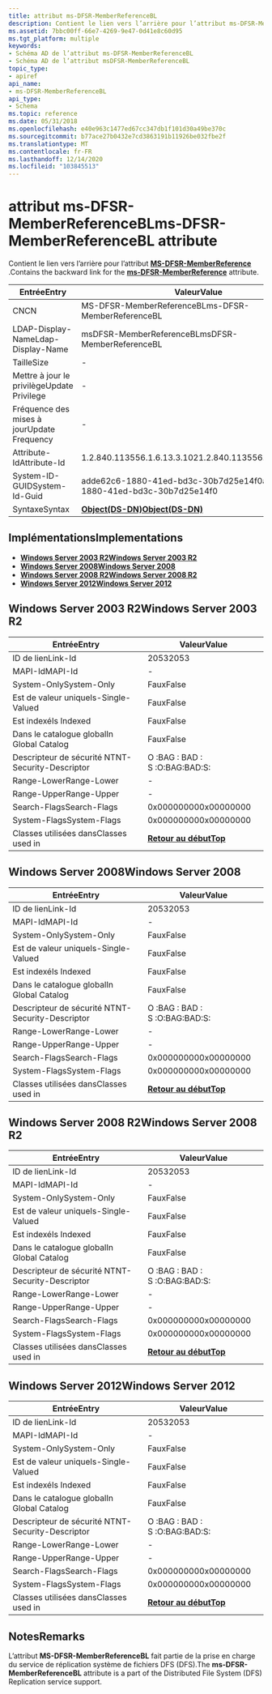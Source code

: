 ```yaml
---
title: attribut ms-DFSR-MemberReferenceBL
description: Contient le lien vers l’arrière pour l’attribut ms-DFSR-MemberReference.
ms.assetid: 7bbc00ff-66e7-4269-9e47-0d41e8c60d95
ms.tgt_platform: multiple
keywords:
- Schéma AD de l’attribut ms-DFSR-MemberReferenceBL
- Schéma AD de l’attribut msDFSR-MemberReferenceBL
topic_type:
- apiref
api_name:
- ms-DFSR-MemberReferenceBL
api_type:
- Schema
ms.topic: reference
ms.date: 05/31/2018
ms.openlocfilehash: e40e963c1477ed67cc347db1f101d30a49be370c
ms.sourcegitcommit: b77ace27b0432e7cd3863191b11926be032fbe2f
ms.translationtype: MT
ms.contentlocale: fr-FR
ms.lasthandoff: 12/14/2020
ms.locfileid: "103845513"
---
```

# <a name="ms-dfsr-memberreferencebl-attribute"></a><span data-ttu-id="a1b26-105">attribut ms-DFSR-MemberReferenceBL</span><span class="sxs-lookup"><span data-stu-id="a1b26-105">ms-DFSR-MemberReferenceBL attribute</span></span>

<span data-ttu-id="a1b26-106">Contient le lien vers l’arrière pour l’attribut [**MS-DFSR-MemberReference**](a-msdfsr-memberreference.md) .</span><span class="sxs-lookup"><span data-stu-id="a1b26-106">Contains the backward link for the [**ms-DFSR-MemberReference**](a-msdfsr-memberreference.md) attribute.</span></span>



| <span data-ttu-id="a1b26-107">Entrée</span><span class="sxs-lookup"><span data-stu-id="a1b26-107">Entry</span></span> | <span data-ttu-id="a1b26-108">Valeur</span><span class="sxs-lookup"><span data-stu-id="a1b26-108">Value</span></span> |
|-------------------|-----------------------------------------|
| <span data-ttu-id="a1b26-109">CN</span><span class="sxs-lookup"><span data-stu-id="a1b26-109">CN</span></span>                | <span data-ttu-id="a1b26-110">MS-DFSR-MemberReferenceBL</span><span class="sxs-lookup"><span data-stu-id="a1b26-110">ms-DFSR-MemberReferenceBL</span></span>               |
| <span data-ttu-id="a1b26-111">LDAP-Display-Name</span><span class="sxs-lookup"><span data-stu-id="a1b26-111">Ldap-Display-Name</span></span> | <span data-ttu-id="a1b26-112">msDFSR-MemberReferenceBL</span><span class="sxs-lookup"><span data-stu-id="a1b26-112">msDFSR-MemberReferenceBL</span></span>                |
| <span data-ttu-id="a1b26-113">Taille</span><span class="sxs-lookup"><span data-stu-id="a1b26-113">Size</span></span>              | \-                                      |
| <span data-ttu-id="a1b26-114">Mettre à jour le privilège</span><span class="sxs-lookup"><span data-stu-id="a1b26-114">Update Privilege</span></span>  | \-                                      |
| <span data-ttu-id="a1b26-115">Fréquence des mises à jour</span><span class="sxs-lookup"><span data-stu-id="a1b26-115">Update Frequency</span></span>  | \-                                      |
| <span data-ttu-id="a1b26-116">Attribute-Id</span><span class="sxs-lookup"><span data-stu-id="a1b26-116">Attribute-Id</span></span>      | <span data-ttu-id="a1b26-117">1.2.840.113556.1.6.13.3.102</span><span class="sxs-lookup"><span data-stu-id="a1b26-117">1.2.840.113556.1.6.13.3.102</span></span>             |
| <span data-ttu-id="a1b26-118">System-ID-GUID</span><span class="sxs-lookup"><span data-stu-id="a1b26-118">System-Id-Guid</span></span>    | <span data-ttu-id="a1b26-119">adde62c6-1880-41ed-bd3c-30b7d25e14f0</span><span class="sxs-lookup"><span data-stu-id="a1b26-119">adde62c6-1880-41ed-bd3c-30b7d25e14f0</span></span>    |
| <span data-ttu-id="a1b26-120">Syntaxe</span><span class="sxs-lookup"><span data-stu-id="a1b26-120">Syntax</span></span>            | [<span data-ttu-id="a1b26-121">**Object(DS-DN)**</span><span class="sxs-lookup"><span data-stu-id="a1b26-121">**Object(DS-DN)**</span></span>](s-object-ds-dn.md) |



## <a name="implementations"></a><span data-ttu-id="a1b26-122">Implémentations</span><span class="sxs-lookup"><span data-stu-id="a1b26-122">Implementations</span></span>

-   [<span data-ttu-id="a1b26-123">**Windows Server 2003 R2**</span><span class="sxs-lookup"><span data-stu-id="a1b26-123">**Windows Server 2003 R2**</span></span>](#windows-server-2003-r2)
-   [<span data-ttu-id="a1b26-124">**Windows Server 2008**</span><span class="sxs-lookup"><span data-stu-id="a1b26-124">**Windows Server 2008**</span></span>](#windows-server-2008)
-   [<span data-ttu-id="a1b26-125">**Windows Server 2008 R2**</span><span class="sxs-lookup"><span data-stu-id="a1b26-125">**Windows Server 2008 R2**</span></span>](#windows-server-2008-r2)
-   [<span data-ttu-id="a1b26-126">**Windows Server 2012**</span><span class="sxs-lookup"><span data-stu-id="a1b26-126">**Windows Server 2012**</span></span>](#windows-server-2012)

## <a name="windows-server-2003-r2"></a><span data-ttu-id="a1b26-127">Windows Server 2003 R2</span><span class="sxs-lookup"><span data-stu-id="a1b26-127">Windows Server 2003 R2</span></span>



| <span data-ttu-id="a1b26-128">Entrée</span><span class="sxs-lookup"><span data-stu-id="a1b26-128">Entry</span></span> | <span data-ttu-id="a1b26-129">Valeur</span><span class="sxs-lookup"><span data-stu-id="a1b26-129">Value</span></span> |
|------------------------|---------------------------------|
| <span data-ttu-id="a1b26-130">ID de lien</span><span class="sxs-lookup"><span data-stu-id="a1b26-130">Link-Id</span></span>                | <span data-ttu-id="a1b26-131">2053</span><span class="sxs-lookup"><span data-stu-id="a1b26-131">2053</span></span>                            |
| <span data-ttu-id="a1b26-132">MAPI-Id</span><span class="sxs-lookup"><span data-stu-id="a1b26-132">MAPI-Id</span></span>                | \-                              |
| <span data-ttu-id="a1b26-133">System-Only</span><span class="sxs-lookup"><span data-stu-id="a1b26-133">System-Only</span></span>            | <span data-ttu-id="a1b26-134">Faux</span><span class="sxs-lookup"><span data-stu-id="a1b26-134">False</span></span>                           |
| <span data-ttu-id="a1b26-135">Est de valeur unique</span><span class="sxs-lookup"><span data-stu-id="a1b26-135">Is-Single-Valued</span></span>       | <span data-ttu-id="a1b26-136">Faux</span><span class="sxs-lookup"><span data-stu-id="a1b26-136">False</span></span>                           |
| <span data-ttu-id="a1b26-137">Est indexé</span><span class="sxs-lookup"><span data-stu-id="a1b26-137">Is Indexed</span></span>             | <span data-ttu-id="a1b26-138">Faux</span><span class="sxs-lookup"><span data-stu-id="a1b26-138">False</span></span>                           |
| <span data-ttu-id="a1b26-139">Dans le catalogue global</span><span class="sxs-lookup"><span data-stu-id="a1b26-139">In Global Catalog</span></span>      | <span data-ttu-id="a1b26-140">Faux</span><span class="sxs-lookup"><span data-stu-id="a1b26-140">False</span></span>                           |
| <span data-ttu-id="a1b26-141">Descripteur de sécurité NT</span><span class="sxs-lookup"><span data-stu-id="a1b26-141">NT-Security-Descriptor</span></span> | <span data-ttu-id="a1b26-142">O :BAG : BAD : S :</span><span class="sxs-lookup"><span data-stu-id="a1b26-142">O:BAG:BAD:S:</span></span>                    |
| <span data-ttu-id="a1b26-143">Range-Lower</span><span class="sxs-lookup"><span data-stu-id="a1b26-143">Range-Lower</span></span>            | \-                              |
| <span data-ttu-id="a1b26-144">Range-Upper</span><span class="sxs-lookup"><span data-stu-id="a1b26-144">Range-Upper</span></span>            | \-                              |
| <span data-ttu-id="a1b26-145">Search-Flags</span><span class="sxs-lookup"><span data-stu-id="a1b26-145">Search-Flags</span></span>           | <span data-ttu-id="a1b26-146">0x00000000</span><span class="sxs-lookup"><span data-stu-id="a1b26-146">0x00000000</span></span>                      |
| <span data-ttu-id="a1b26-147">System-Flags</span><span class="sxs-lookup"><span data-stu-id="a1b26-147">System-Flags</span></span>           | <span data-ttu-id="a1b26-148">0x00000000</span><span class="sxs-lookup"><span data-stu-id="a1b26-148">0x00000000</span></span>                      |
| <span data-ttu-id="a1b26-149">Classes utilisées dans</span><span class="sxs-lookup"><span data-stu-id="a1b26-149">Classes used in</span></span>        | [<span data-ttu-id="a1b26-150">**Retour au début**</span><span class="sxs-lookup"><span data-stu-id="a1b26-150">**Top**</span></span>](c-top.md)<br/> |



## <a name="windows-server-2008"></a><span data-ttu-id="a1b26-151">Windows Server 2008</span><span class="sxs-lookup"><span data-stu-id="a1b26-151">Windows Server 2008</span></span>



| <span data-ttu-id="a1b26-152">Entrée</span><span class="sxs-lookup"><span data-stu-id="a1b26-152">Entry</span></span> | <span data-ttu-id="a1b26-153">Valeur</span><span class="sxs-lookup"><span data-stu-id="a1b26-153">Value</span></span> |
|------------------------|---------------------------------|
| <span data-ttu-id="a1b26-154">ID de lien</span><span class="sxs-lookup"><span data-stu-id="a1b26-154">Link-Id</span></span>                | <span data-ttu-id="a1b26-155">2053</span><span class="sxs-lookup"><span data-stu-id="a1b26-155">2053</span></span>                            |
| <span data-ttu-id="a1b26-156">MAPI-Id</span><span class="sxs-lookup"><span data-stu-id="a1b26-156">MAPI-Id</span></span>                | \-                              |
| <span data-ttu-id="a1b26-157">System-Only</span><span class="sxs-lookup"><span data-stu-id="a1b26-157">System-Only</span></span>            | <span data-ttu-id="a1b26-158">Faux</span><span class="sxs-lookup"><span data-stu-id="a1b26-158">False</span></span>                           |
| <span data-ttu-id="a1b26-159">Est de valeur unique</span><span class="sxs-lookup"><span data-stu-id="a1b26-159">Is-Single-Valued</span></span>       | <span data-ttu-id="a1b26-160">Faux</span><span class="sxs-lookup"><span data-stu-id="a1b26-160">False</span></span>                           |
| <span data-ttu-id="a1b26-161">Est indexé</span><span class="sxs-lookup"><span data-stu-id="a1b26-161">Is Indexed</span></span>             | <span data-ttu-id="a1b26-162">Faux</span><span class="sxs-lookup"><span data-stu-id="a1b26-162">False</span></span>                           |
| <span data-ttu-id="a1b26-163">Dans le catalogue global</span><span class="sxs-lookup"><span data-stu-id="a1b26-163">In Global Catalog</span></span>      | <span data-ttu-id="a1b26-164">Faux</span><span class="sxs-lookup"><span data-stu-id="a1b26-164">False</span></span>                           |
| <span data-ttu-id="a1b26-165">Descripteur de sécurité NT</span><span class="sxs-lookup"><span data-stu-id="a1b26-165">NT-Security-Descriptor</span></span> | <span data-ttu-id="a1b26-166">O :BAG : BAD : S :</span><span class="sxs-lookup"><span data-stu-id="a1b26-166">O:BAG:BAD:S:</span></span>                    |
| <span data-ttu-id="a1b26-167">Range-Lower</span><span class="sxs-lookup"><span data-stu-id="a1b26-167">Range-Lower</span></span>            | \-                              |
| <span data-ttu-id="a1b26-168">Range-Upper</span><span class="sxs-lookup"><span data-stu-id="a1b26-168">Range-Upper</span></span>            | \-                              |
| <span data-ttu-id="a1b26-169">Search-Flags</span><span class="sxs-lookup"><span data-stu-id="a1b26-169">Search-Flags</span></span>           | <span data-ttu-id="a1b26-170">0x00000000</span><span class="sxs-lookup"><span data-stu-id="a1b26-170">0x00000000</span></span>                      |
| <span data-ttu-id="a1b26-171">System-Flags</span><span class="sxs-lookup"><span data-stu-id="a1b26-171">System-Flags</span></span>           | <span data-ttu-id="a1b26-172">0x00000000</span><span class="sxs-lookup"><span data-stu-id="a1b26-172">0x00000000</span></span>                      |
| <span data-ttu-id="a1b26-173">Classes utilisées dans</span><span class="sxs-lookup"><span data-stu-id="a1b26-173">Classes used in</span></span>        | [<span data-ttu-id="a1b26-174">**Retour au début**</span><span class="sxs-lookup"><span data-stu-id="a1b26-174">**Top**</span></span>](c-top.md)<br/> |



## <a name="windows-server-2008-r2"></a><span data-ttu-id="a1b26-175">Windows Server 2008 R2</span><span class="sxs-lookup"><span data-stu-id="a1b26-175">Windows Server 2008 R2</span></span>



| <span data-ttu-id="a1b26-176">Entrée</span><span class="sxs-lookup"><span data-stu-id="a1b26-176">Entry</span></span> | <span data-ttu-id="a1b26-177">Valeur</span><span class="sxs-lookup"><span data-stu-id="a1b26-177">Value</span></span> |
|------------------------|---------------------------------|
| <span data-ttu-id="a1b26-178">ID de lien</span><span class="sxs-lookup"><span data-stu-id="a1b26-178">Link-Id</span></span>                | <span data-ttu-id="a1b26-179">2053</span><span class="sxs-lookup"><span data-stu-id="a1b26-179">2053</span></span>                            |
| <span data-ttu-id="a1b26-180">MAPI-Id</span><span class="sxs-lookup"><span data-stu-id="a1b26-180">MAPI-Id</span></span>                | \-                              |
| <span data-ttu-id="a1b26-181">System-Only</span><span class="sxs-lookup"><span data-stu-id="a1b26-181">System-Only</span></span>            | <span data-ttu-id="a1b26-182">Faux</span><span class="sxs-lookup"><span data-stu-id="a1b26-182">False</span></span>                           |
| <span data-ttu-id="a1b26-183">Est de valeur unique</span><span class="sxs-lookup"><span data-stu-id="a1b26-183">Is-Single-Valued</span></span>       | <span data-ttu-id="a1b26-184">Faux</span><span class="sxs-lookup"><span data-stu-id="a1b26-184">False</span></span>                           |
| <span data-ttu-id="a1b26-185">Est indexé</span><span class="sxs-lookup"><span data-stu-id="a1b26-185">Is Indexed</span></span>             | <span data-ttu-id="a1b26-186">Faux</span><span class="sxs-lookup"><span data-stu-id="a1b26-186">False</span></span>                           |
| <span data-ttu-id="a1b26-187">Dans le catalogue global</span><span class="sxs-lookup"><span data-stu-id="a1b26-187">In Global Catalog</span></span>      | <span data-ttu-id="a1b26-188">Faux</span><span class="sxs-lookup"><span data-stu-id="a1b26-188">False</span></span>                           |
| <span data-ttu-id="a1b26-189">Descripteur de sécurité NT</span><span class="sxs-lookup"><span data-stu-id="a1b26-189">NT-Security-Descriptor</span></span> | <span data-ttu-id="a1b26-190">O :BAG : BAD : S :</span><span class="sxs-lookup"><span data-stu-id="a1b26-190">O:BAG:BAD:S:</span></span>                    |
| <span data-ttu-id="a1b26-191">Range-Lower</span><span class="sxs-lookup"><span data-stu-id="a1b26-191">Range-Lower</span></span>            | \-                              |
| <span data-ttu-id="a1b26-192">Range-Upper</span><span class="sxs-lookup"><span data-stu-id="a1b26-192">Range-Upper</span></span>            | \-                              |
| <span data-ttu-id="a1b26-193">Search-Flags</span><span class="sxs-lookup"><span data-stu-id="a1b26-193">Search-Flags</span></span>           | <span data-ttu-id="a1b26-194">0x00000000</span><span class="sxs-lookup"><span data-stu-id="a1b26-194">0x00000000</span></span>                      |
| <span data-ttu-id="a1b26-195">System-Flags</span><span class="sxs-lookup"><span data-stu-id="a1b26-195">System-Flags</span></span>           | <span data-ttu-id="a1b26-196">0x00000000</span><span class="sxs-lookup"><span data-stu-id="a1b26-196">0x00000000</span></span>                      |
| <span data-ttu-id="a1b26-197">Classes utilisées dans</span><span class="sxs-lookup"><span data-stu-id="a1b26-197">Classes used in</span></span>        | [<span data-ttu-id="a1b26-198">**Retour au début**</span><span class="sxs-lookup"><span data-stu-id="a1b26-198">**Top**</span></span>](c-top.md)<br/> |



## <a name="windows-server-2012"></a><span data-ttu-id="a1b26-199">Windows Server 2012</span><span class="sxs-lookup"><span data-stu-id="a1b26-199">Windows Server 2012</span></span>



| <span data-ttu-id="a1b26-200">Entrée</span><span class="sxs-lookup"><span data-stu-id="a1b26-200">Entry</span></span> | <span data-ttu-id="a1b26-201">Valeur</span><span class="sxs-lookup"><span data-stu-id="a1b26-201">Value</span></span> |
|------------------------|---------------------------------|
| <span data-ttu-id="a1b26-202">ID de lien</span><span class="sxs-lookup"><span data-stu-id="a1b26-202">Link-Id</span></span>                | <span data-ttu-id="a1b26-203">2053</span><span class="sxs-lookup"><span data-stu-id="a1b26-203">2053</span></span>                            |
| <span data-ttu-id="a1b26-204">MAPI-Id</span><span class="sxs-lookup"><span data-stu-id="a1b26-204">MAPI-Id</span></span>                | \-                              |
| <span data-ttu-id="a1b26-205">System-Only</span><span class="sxs-lookup"><span data-stu-id="a1b26-205">System-Only</span></span>            | <span data-ttu-id="a1b26-206">Faux</span><span class="sxs-lookup"><span data-stu-id="a1b26-206">False</span></span>                           |
| <span data-ttu-id="a1b26-207">Est de valeur unique</span><span class="sxs-lookup"><span data-stu-id="a1b26-207">Is-Single-Valued</span></span>       | <span data-ttu-id="a1b26-208">Faux</span><span class="sxs-lookup"><span data-stu-id="a1b26-208">False</span></span>                           |
| <span data-ttu-id="a1b26-209">Est indexé</span><span class="sxs-lookup"><span data-stu-id="a1b26-209">Is Indexed</span></span>             | <span data-ttu-id="a1b26-210">Faux</span><span class="sxs-lookup"><span data-stu-id="a1b26-210">False</span></span>                           |
| <span data-ttu-id="a1b26-211">Dans le catalogue global</span><span class="sxs-lookup"><span data-stu-id="a1b26-211">In Global Catalog</span></span>      | <span data-ttu-id="a1b26-212">Faux</span><span class="sxs-lookup"><span data-stu-id="a1b26-212">False</span></span>                           |
| <span data-ttu-id="a1b26-213">Descripteur de sécurité NT</span><span class="sxs-lookup"><span data-stu-id="a1b26-213">NT-Security-Descriptor</span></span> | <span data-ttu-id="a1b26-214">O :BAG : BAD : S :</span><span class="sxs-lookup"><span data-stu-id="a1b26-214">O:BAG:BAD:S:</span></span>                    |
| <span data-ttu-id="a1b26-215">Range-Lower</span><span class="sxs-lookup"><span data-stu-id="a1b26-215">Range-Lower</span></span>            | \-                              |
| <span data-ttu-id="a1b26-216">Range-Upper</span><span class="sxs-lookup"><span data-stu-id="a1b26-216">Range-Upper</span></span>            | \-                              |
| <span data-ttu-id="a1b26-217">Search-Flags</span><span class="sxs-lookup"><span data-stu-id="a1b26-217">Search-Flags</span></span>           | <span data-ttu-id="a1b26-218">0x00000000</span><span class="sxs-lookup"><span data-stu-id="a1b26-218">0x00000000</span></span>                      |
| <span data-ttu-id="a1b26-219">System-Flags</span><span class="sxs-lookup"><span data-stu-id="a1b26-219">System-Flags</span></span>           | <span data-ttu-id="a1b26-220">0x00000000</span><span class="sxs-lookup"><span data-stu-id="a1b26-220">0x00000000</span></span>                      |
| <span data-ttu-id="a1b26-221">Classes utilisées dans</span><span class="sxs-lookup"><span data-stu-id="a1b26-221">Classes used in</span></span>        | [<span data-ttu-id="a1b26-222">**Retour au début**</span><span class="sxs-lookup"><span data-stu-id="a1b26-222">**Top**</span></span>](c-top.md)<br/> |



## <a name="remarks"></a><span data-ttu-id="a1b26-223">Notes</span><span class="sxs-lookup"><span data-stu-id="a1b26-223">Remarks</span></span>

<span data-ttu-id="a1b26-224">L’attribut **MS-DFSR-MemberReferenceBL** fait partie de la prise en charge du service de réplication système de fichiers DFS (DFS).</span><span class="sxs-lookup"><span data-stu-id="a1b26-224">The **ms-DFSR-MemberReferenceBL** attribute is a part of the Distributed File System (DFS) Replication service support.</span></span>

 

 





